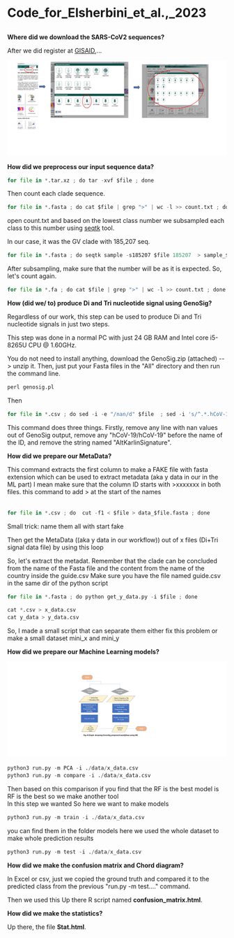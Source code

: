 # Code_for_Elsherbini_et_al.,_2023

## 

**Where did we download the SARS-CoV2 sequences?**

After we did register at [GISAID](https://www.gisaid.org/),...
  
  ![alt text](https://github.com/AhmedElsherbini/Code_for_Elsherbini_et_al_2023/blob/main/gisaid.jpg)

**How did we preprocess our input sequence data?**

```python
for file in *.tar.xz ; do tar -xvf $file ; done 
```
Then count each clade sequence.
```python
for file in *.fasta ; do cat $file | grep ">" | wc -l >> count.txt ; done
```

open count.txt and based on the lowest class number we subsampled each class to this number using [seqtk](https://github.com/lh3/seqtk) tool.

In our case, it was the GV clade with 185,207 seq.
```python
for file in *.fasta ; do seqtk sample -s185207 $file 185207  > sample_$file.fa ; done
```

After subsampling, make sure that the number will be as it is expected. So, let's count again.

```python
for file in *.fa ; do cat $file | grep ">" | wc -l >> count.txt ; done
```


**How (did we/ to) produce Di and Tri nucleotide signal using GenoSig?**

Regardless of our work, this step can be used to produce Di and Tri nucleotide signals in just two steps.

This step was done in a normal PC with just 24 GB RAM and Intel core i5-8265U CPU @ 1.60GHz.

You do not need to install anything, download the GenoSig.zip (attached) --> unzip it. Then, just put your Fasta files in the "All" directory and then run the command line.


```python
perl genosig.pl
```
Then

```python
for file in *.csv ; do sed -i -e "/nan/d" $file  ; sed -i 's/^.*.hCoV-19/hCoV-19/' $file   ; sed -i 's/.AltKarlinSignature//' $file   ; sed -i -e 's/^/>/' $file ; cut -f1 < $file > data_$file.fasta ; done
```

This command does three things. Firstly, remove any line with nan values out of GenoSig output, remove any "hCoV-19/hCoV-19" before the name of the ID, and remove the string named "AltKarlinSignature".


**How did we prepare our MetaData?**


This command extracts the first column to make a FAKE file with fasta extension which can be used to extract metadata (aka y data in our in the ML part) I mean
make sure that the column ID starts with >xxxxxxx in both files. this command to add > at the start of the names

```python

for file in *.csv ; do  cut -f1 < $file > data_$file.fasta ; done
```


Small trick: name them all with start fake

Then get the MetaData ((aka y data in our workflow)) out of x files (Di+Tri signal data file) by using this loop 

So, let's extract the metadat. Remember that the clade can be concluded from the name of the Fasta file and the content from the name of the country inside the guide.csv
Make sure you have the file named guide.csv in the same dir of the python script


```python
for file in *.fasta ; do python get_y_data.py -i $file ; done
```

```python
cat *.csv > x_data.csv
cat y_data > y_data.csv
```


So, I made a small script that can separate them either fix this problem or make a small dataset mini_x and mini_y

**How did we prepare our Machine Learning models?**

![alt text](https://github.com/AhmedElsherbini/Code_for_Elsherbini_et_al_2023/blob/main/ML_workflow.jpg)

```python
python3 run.py -m PCA -i ./data/x_data.csv
python3 run.py -m compare -i ./data/x_data.csv
```
Then based on this comparison if you find that the RF is the best model is RF is the best  so we make another tool  
In this step we wanted So here we want to make models 

```python
python3 run.py -m train -i ./data/x_data.csv
```
you can find them in the folder models
here we used the whole dataset to make whole prediction results

```python
python3 run.py -m test -i ./data/x_data.csv
```
**How did we make the confusion matrix and Chord diagram?**

In Excel or csv, just we copied the ground truth and compared it to the predicted class from the previous "run.py -m test...." command.

Then we used this Up there R script named **confusion_matrix.html**.

**How did we make the statistics?**

Up there, the file **Stat.html**.

